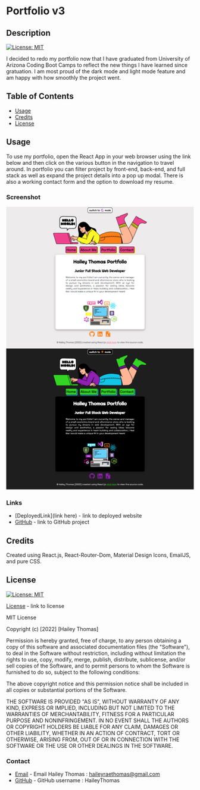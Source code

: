 # Portfolio v3

## Description

[![License: MIT](https://img.shields.io/badge/License-MIT-yellow.svg)](https://opensource.org/licenses/MIT)

I decided to redo my portfolio now that I have graduated from University of Arizona Coding Boot Camps to reflect the new things I have learned since gratuation. I am most proud of the dark mode and light mode feature and am happy with how smoothly the project went.

## Table of Contents

- [Usage](#usage)
- [Credits](#credits)
- [License](#license)

## Usage

To use my portfolio, open the React App in your web browser using the link below and then click on the various button in the navigation to travel around. In portfolio you can filter project by front-end, back-end, and full stack as well as expand the project details into a pop up modal. There is also a working contact form and the option to download my resume.

### Screenshot

![ScreenshotLight](./src/assets/images/screenshotlight.png) ![ScreenshotDark](./src/assets/images/screenshotdark.png)

### Links

- [DeployedLink](link here) - link to deployed website
- [GitHub](https://github.com/HaileyThomas/portfolio-v3) - link to GitHub project

## Credits

Created using React.js, React-Router-Dom, Material Design Icons, EmailJS, and pure CSS.

## License

[![License: MIT](https://img.shields.io/badge/License-MIT-yellow.svg)](https://opensource.org/licenses/MIT)

[License](https://opensource.org/licenses/MIT) - link to license

MIT License

Copyright (c) [2022] [Hailey Thomas]

Permission is hereby granted, free of charge, to any person obtaining a copy
of this software and associated documentation files (the "Software"), to deal
in the Software without restriction, including without limitation the rights
to use, copy, modify, merge, publish, distribute, sublicense, and/or sell
copies of the Software, and to permit persons to whom the Software is
furnished to do so, subject to the following conditions:

The above copyright notice and this permission notice shall be included in all
copies or substantial portions of the Software.

THE SOFTWARE IS PROVIDED "AS IS", WITHOUT WARRANTY OF ANY KIND, EXPRESS OR
IMPLIED, INCLUDING BUT NOT LIMITED TO THE WARRANTIES OF MERCHANTABILITY,
FITNESS FOR A PARTICULAR PURPOSE AND NONINFRINGEMENT. IN NO EVENT SHALL THE
AUTHORS OR COPYRIGHT HOLDERS BE LIABLE FOR ANY CLAIM, DAMAGES OR OTHER
LIABILITY, WHETHER IN AN ACTION OF CONTRACT, TORT OR OTHERWISE, ARISING FROM,
OUT OF OR IN CONNECTION WITH THE SOFTWARE OR THE USE OR OTHER DEALINGS IN THE
SOFTWARE.

### Contact

- [Email](mailto:haileyraethomas@gmail.com) - Email Hailey Thomas : haileyraethomas@gmail.com
- [GitHub](https://github.com/HaileyThomas) - GitHub username : HaileyThomas
